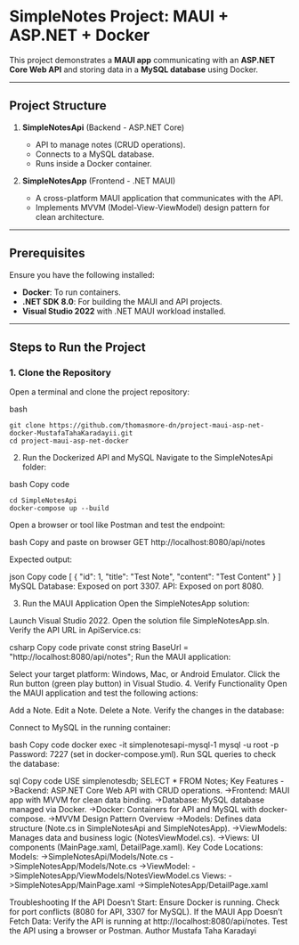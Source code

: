 
# SimpleNotes Project: MAUI + ASP.NET + Docker

This project demonstrates a **MAUI app** communicating with an **ASP.NET Core Web API** and storing data in a **MySQL database** using Docker.

---

## Project Structure

1. **SimpleNotesApi** (Backend - ASP.NET Core)
   - API to manage notes (CRUD operations).
   - Connects to a MySQL database.
   - Runs inside a Docker container.

2. **SimpleNotesApp** (Frontend - .NET MAUI)
   - A cross-platform MAUI application that communicates with the API.
   - Implements MVVM (Model-View-ViewModel) design pattern for clean architecture.

---

## Prerequisites

Ensure you have the following installed:

- **Docker**: To run containers.
- **.NET SDK 8.0**: For building the MAUI and API projects.
- **Visual Studio 2022** with .NET MAUI workload installed.

---

## Steps to Run the Project

### **1. Clone the Repository**

Open a terminal and clone the project repository:

bash
```
git clone https://github.com/thomasmore-dn/project-maui-asp-net-docker-MustafaTahaKaradayii.git
cd project-maui-asp-net-docker
```

2. Run the Dockerized API and MySQL
Navigate to the SimpleNotesApi folder:

bash
Copy code
```
cd SimpleNotesApi
docker-compose up --build
```

Open a browser or tool like Postman and test the endpoint:

bash
Copy and paste on browser
GET http://localhost:8080/api/notes

Expected output:

json
Copy code
[
   { "id": 1, "title": "Test Note", "content": "Test Content" }
]
MySQL Database: Exposed on port 3307.
API: Exposed on port 8080.

3. Run the MAUI Application
Open the SimpleNotesApp solution:

Launch Visual Studio 2022.
Open the solution file SimpleNotesApp.sln.
Verify the API URL in ApiService.cs:

csharp
Copy code
private const string BaseUrl = "http://localhost:8080/api/notes";
Run the MAUI application:

Select your target platform:
Windows, Mac, or Android Emulator.
Click the Run button (green play button) in Visual Studio.
4. Verify Functionality
Open the MAUI application and test the following actions:

Add a Note.
Edit a Note.
Delete a Note.
Verify the changes in the database:

Connect to MySQL in the running container:

bash
Copy code
docker exec -it simplenotesapi-mysql-1 mysql -u root -p
Password: 7227 (set in docker-compose.yml).
Run SQL queries to check the database:

sql
Copy code
USE simplenotesdb;
SELECT * FROM Notes;
Key Features
->Backend: ASP.NET Core Web API with CRUD operations.
->Frontend: MAUI app with MVVM for clean data binding.
->Database: MySQL database managed via Docker.
->Docker: Containers for API and MySQL with docker-compose.
->MVVM Design Pattern Overview
->Models: Defines data structure (Note.cs in SimpleNotesApi and SimpleNotesApp).
->ViewModels: Manages data and business logic (NotesViewModel.cs).
->Views: UI components (MainPage.xaml, DetailPage.xaml).
Key Code Locations:
Models:
->SimpleNotesApi/Models/Note.cs
->SimpleNotesApp/Models/Note.cs
->ViewModel:
->SimpleNotesApp/ViewModels/NotesViewModel.cs
Views:
->SimpleNotesApp/MainPage.xaml
->SimpleNotesApp/DetailPage.xaml

Troubleshooting
If the API Doesn’t Start:
Ensure Docker is running.
Check for port conflicts (8080 for API, 3307 for MySQL).
If the MAUI App Doesn’t Fetch Data:
Verify the API is running at http://localhost:8080/api/notes.
Test the API using a browser or Postman.
Author
Mustafa Taha Karadayi

